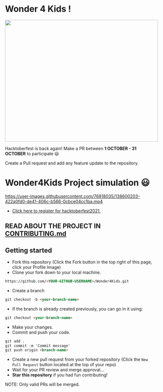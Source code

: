 <h1> Wonder 4 Kids ! </h1>

<p align="center">
    <a href="https://hacktoberfest.digitalocean.com/" target="_blank">
    	<img src="https://user-images.githubusercontent.com/55616388/135486681-adf5d5e7-d03c-4352-8e0c-d33ca1bee931.jpg" width="100%" height="400px">
    </a>
</p>

Hacktoberfest is back again! Make a PR between **1 OCTOBER - 31 OCTOBER** to participate 😃

Create a Pull request and add any feature update to the repository.

# Wonder4Kids Project simulation 😃

https://user-images.githubusercontent.com/76818035/138600203-422a0fd0-de41-406c-b566-0cbce04cc1ba.mp4



* [Click here to register for hacktoberfest2021.](https://hacktoberfest.digitalocean.com/)
  
## READ ABOUT THE PROJECT IN [CONTRIBUTING.md](./CONTRIBUTING.md)
## Getting started
* Fork this repository (Click the Fork button in the top right of this page, click your Profile Image)
* Clone your fork down to your local machine.

```markdown
https://github.com/<YOUR-GITHUB-USERNAME>/Wonder4Kids.git
```
  
* Create a branch

```markdown
git checkout -b <your-branch-name>
```
  
* If the branch is already created previously, you can go in it using:
```markdown
git checkout <your-branch-name>
```
  
* Make your changes.
* Commit and push your code.

```markdown
git add .
git commit -m 'Commit message'
git push origin <branch-name>
```
  
* Create a new pull request from your forked repository (Click the `New Pull Request` button located at the top of your repo)
* Wait for your PR review and merge approval...
* __Star this repository__ if you had fun contributing!

NOTE: Only valid PRs will be merged.
